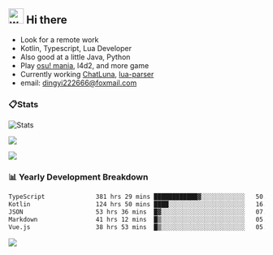 ## <img alt="wave" src="https://raw.githubusercontent.com/MartinHeinz/MartinHeinz/master/wave.gif" width="30px"> Hi there

- Look for a remote work
- Kotlin, Typescript, Lua Developer
- Also good at a little Java, Python
- Play [osu! mania](https://osu.ppy.sh/users/29808669), l4d2, and more game
- Currently working [ChatLuna](https://github.com/ChatLunaLab), [lua-parser](https://github.com/dingyi222666/lua-parser)
- email: [dingyi222666@foxmail.com](mailto:dingyi222666@foxmail.com)

### 📋Stats

![Stats](https://github-readme-stats.vercel.app/api?username=dingyi222666&show_icons=true&icon_color=47A69E&title_color=47A69E&count_private=true)    

![](https://api.githubtrends.io/user/svg/dingyi222666/langs?time_range=one_year&include_private=True&loc_metric=changed&theme=classic)

![](http://github-profile-summary-cards.vercel.app/api/cards/productive-time?username=dingyi222666&theme=nord_dark&utcOffset=8)

### 📊 Yearly Development Breakdown

<!--START_SECTION:waka-->

```txt
TypeScript              381 hrs 29 mins ████████████▓░░░░░░░░░░░░   50.69 %
Kotlin                  124 hrs 50 mins ████░░░░░░░░░░░░░░░░░░░░░   16.59 %
JSON                    53 hrs 36 mins  █▓░░░░░░░░░░░░░░░░░░░░░░░   07.12 %
Markdown                41 hrs 12 mins  █▒░░░░░░░░░░░░░░░░░░░░░░░   05.48 %
Vue.js                  38 hrs 53 mins  █▒░░░░░░░░░░░░░░░░░░░░░░░   05.17 %
```

<!--END_SECTION:waka-->

![](https://komarev.com/ghpvc/?username=dingyi222666)
